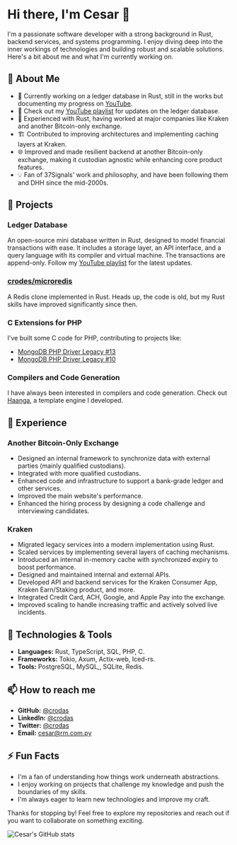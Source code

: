 # Hi there, I'm Cesar 👋

I'm a passionate software developer with a strong background in Rust, backend services, and systems programming. I enjoy diving deep into the inner workings of technologies and building robust and scalable solutions. Here's a bit about me and what I'm currently working on.

## 🌟 About Me

- 🔭 Currently working on a ledger database in Rust, still in the works but documenting my progress on [YouTube](https://www.youtube.com/playlist?list=PLl0vOJuOj6F9NKWyQJFrzfWO4I_zxS2b).
- 🎥 Check out my [YouTube playlist](https://www.youtube.com/playlist?list=PLl0vOJuOj6F9NKWyQJFrzfWO4I_zxS2b) for updates on the ledger database.
- 🦀 Experienced with Rust, having worked at major companies like Kraken and another Bitcoin-only exchange.
- 🏗️ Contributed to improving architectures and implementing caching layers at Kraken.
- 🌐 Improved and made resilient backend at another Bitcoin-only exchange, making it custodian agnostic while enhancing core product features.
- 💡 Fan of 37Signals' work and philosophy, and have been following them and DHH since the mid-2000s.

## 🚀 Projects

### Ledger Database
An open-source mini database written in Rust, designed to model financial transactions with ease. It includes a storage layer, an API interface, and a query language with its compiler and virtual machine. The transactions are append-only. Follow my [YouTube playlist](https://www.youtube.com/playlist?list=PLl0vOJuOj6F9NKWyQJFrzfWO4I_zxS2b) for the latest updates.

### [crodes/microredis](https://github.com/crodas/microredis)
A Redis clone implemented in Rust. Heads up, the code is old, but my Rust skills have improved significantly since then.

### C Extensions for PHP
I've built some C code for PHP, contributing to projects like:
- [MongoDB PHP Driver Legacy #13](https://github.com/mongodb/mongo-php-driver-legacy/pull/13)
- [MongoDB PHP Driver Legacy #10](https://github.com/mongodb/mongo-php-driver-legacy/pull/10)

### Compilers and Code Generation
I have always been interested in compilers and code generation. Check out [Haanga](https://github.com/crodas/Haanga), a template engine I developed.


## 💼 Experience

### Another Bitcoin-Only Exchange
- Designed an internal framework to synchronize data with external parties (mainly qualified custodians).
- Integrated with more qualified custodians.
- Enhanced code and infrastructure to support a bank-grade ledger and other services.
- Improved the main website's performance.
- Enhanced the hiring process by designing a code challenge and interviewing candidates.

### Kraken
- Migrated legacy services into a modern implementation using Rust.
- Scaled services by implementing several layers of caching mechanisms.
- Introduced an internal in-memory cache with synchronized expiry to boost performance.
- Designed and maintained internal and external APIs.
- Developed API and backend services for the Kraken Consumer App, Kraken Earn/Staking product, and more.
- Integrated Credit Card, ACH, Google, and Apple Pay into the exchange.
- Improved scaling to handle increasing traffic and actively solved live incidents.



## 🔧 Technologies & Tools

- **Languages:** Rust, TypeScript, SQL, PHP, C.
- **Frameworks:** Tokio, Axum, Actix-web, Iced-rs.
- **Tools:** PostgreSQL, MySQL,, SQLite, Redis.

## 📫 How to reach me

- **GitHub:** [@crodas](https://github.com/crodas)
- **LinkedIn:** [@crodas](https://www.linkedin.com/in/crodas)
- **Twitter:** [@crodas](https://twitter.com/crodas)
- **Email:** cesar@rm.com.py

## ⚡ Fun Facts

- I'm a fan of understanding how things work underneath abstractions.
- I enjoy working on projects that challenge my knowledge and push the boundaries of my skills.
- I'm always eager to learn new technologies and improve my craft.

Thanks for stopping by! Feel free to explore my repositories and reach out if you want to collaborate on something exciting.

![Cesar's GitHub stats](https://github-readme-stats.vercel.app/api?username=crodas&show_icons=true&theme=radical)
